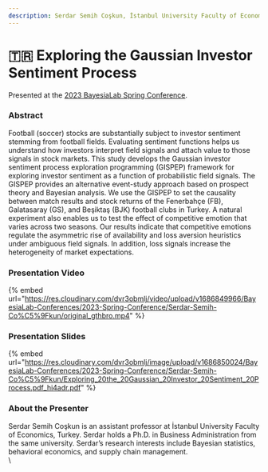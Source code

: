 ```yaml
---
description: Serdar Semih Coşkun, İstanbul University Faculty of Economics
---
```


# 🇹🇷 Exploring the Gaussian Investor Sentiment Process

Presented at the [2023 BayesiaLab Spring Conference](./).

### Abstract&#x20;

Football (soccer) stocks are substantially subject to investor sentiment stemming from football fields. Evaluating sentiment functions helps us understand how investors interpret field signals and attach value to those signals in stock markets. This study develops the Gaussian investor sentiment process exploration programming (GISPEP) framework for exploring investor sentiment as a function of probabilistic field signals. The GISPEP provides an alternative event-study approach based on prospect theory and Bayesian analysis. We use the GISPEP to set the causality between match results and stock returns of the Fenerbahçe (FB), Galatasaray (GS), and Beşiktaş (BJK) football clubs in Turkey. A natural experiment also enables us to test the effect of competitive emotion that varies across two seasons. Our results indicate that competitive emotions regulate the asymmetric rise of availability and loss aversion heuristics under ambiguous field signals. In addition, loss signals increase the heterogeneity of market expectations.

### Presentation Video

{% embed url="https://res.cloudinary.com/dvr3obmlj/video/upload/v1686849966/BayesiaLab-Conferences/2023-Spring-Conference/Serdar-Semih-Co%C5%9Fkun/original_gthbro.mp4" %}

### Presentation Slides

{% embed url="https://res.cloudinary.com/dvr3obmlj/image/upload/v1686850024/BayesiaLab-Conferences/2023-Spring-Conference/Serdar-Semih-Co%C5%9Fkun/Exploring_20the_20Gaussian_20Investor_20Sentiment_20Process.pdf_hi4adr.pdf" %}

### About the Presenter&#x20;

Serdar Semih Coşkun is an assistant professor at İstanbul University Faculty of Economics, Turkey. Serdar holds a Ph.D. in Business Administration from the same university. Serdar’s research interests include Bayesian statistics, behavioral economics, and supply chain management.\
\
